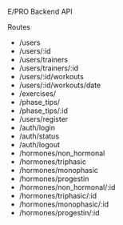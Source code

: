 E/PRO Backend API

Routes

- /users
- /users/:id
- /users/trainers
- /users/trainers/:id
- /users/:id/workouts
- /users/:id/workouts/date
- /exercises/
- /phase_tips/
- /phase_tips/:id
- /users/register
- /auth/login
- /auth/status
- /auth/logout
- /hormones/non_hormonal
- /hormones/triphasic
- /hormones/monophasic
- /hormones/progestin
- /hormones/non_hormonal/:id
- /hormones/triphasic/:id
- /hormones/monophasic/:id
- /hormones/progestin/:id
